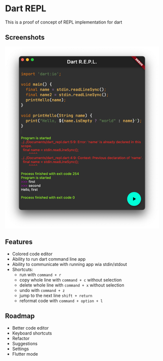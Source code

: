 # Dart REPL

This is a proof of concept of REPL implementation for dart

## Screenshots

![Editor screen](https://github.com/Maksimka101/dart_repl/blob/master/assets/screenshots/mac_os/editor.png?raw=true)

## Features
- Colored code editor 
- Ability to run dart command line app
- Ability to communicate with running app wia stdin/stdout
- Shortcuts:
    - run with `command + r`
    - copy whole line with `command + c` without selection
    - delete whole line with `command + x` without selection
    - undo with `command + z`
    - jump to the next line `shift + return`
    - reformat code with `command + option + l`

## Roadmap
- Better code editor
- Keyboard shortcuts
- Refactor
- Suggestions
- Settings
- Flutter mode


